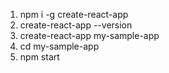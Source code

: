 1. npm i -g create-react-app
2. create-react-app --version
3. create-react-app my-sample-app
4. cd my-sample-app
5. npm start
